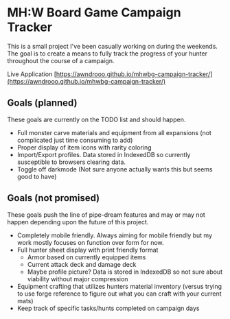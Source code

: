 # MH:W Board Game Campaign Tracker

This is a small project I've been casually working on during the weekends. The
goal is to create a means to fully track the progress of your hunter throughout
the course of a campaign.

Live Application [https://awndrooo.github.io/mhwbg-campaign-tracker/](https://awndrooo.github.io/mhwbg-campaign-tracker/)

## Goals (planned)
These goals are currently on the TODO list and should happen.
- Full monster carve materials and equipment from all expansions (not complicated just time consuming to add)
- Proper display of item icons with rarity coloring
- Import/Export profiles. Data stored in IndexedDB so currently susceptible to browsers clearing data.
- Toggle off darkmode (Not sure anyone actually wants this but seems good to have)

## Goals (not promised)
These goals push the line of pipe-dream features and may or may not happen depending upon the future of this project.
- Completely mobile friendly. Always aiming for mobile friendly but my work mostly focuses on function over form for now.
- Full hunter sheet display with print friendly format
    - Armor based on currently equipped items
    - Current attack deck and damage deck
    - Maybe profile picture? Data is stored in IndexedDB so not sure about viability without major compression
- Equipment crafting that utilizes hunters material inventory (versus trying to use forge reference to figure out what you can craft with your current mats)
- Keep track of specific tasks/hunts completed on campaign days